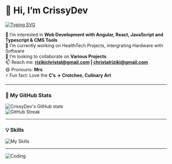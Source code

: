 # 👋 Hi, I’m CrissyDev  

[![Typing SVG](https://readme-typing-svg.herokuapp.com?size=24&color=36BCF7&lines=Web+Developer+using+Angular;Lover+of+CMS+Tools;Always+learning+Angular)](https://git.io/typing-svg)

👀 I’m interested in **Web Development with Angular, React, JavaScript and Typescript & CMS Tools**  
🌱 I’m currently working on HealthTech Projects, intergrating Hardware with Software  
💞️ I’m looking to collaborate on **Various Projects**  
📫 Reach me: **rizikichristal@gmail.com | christalriziki@gmail.com**  
😄 Pronouns: **Mrs**  
⚡ Fun fact: Love the **C’s → Crotchee, Culinary Art**  

---

### 🚀 My GitHub Stats  
![CrissyDev's GitHub stats](https://github-readme-stats.vercel.app/api?username=CrissyDev&show_icons=true&theme=radical)  
![GitHub Streak](https://streak-stats.demolab.com?user=CrissyDev&theme=radical&border_radius=4.5)

---

### 💡 Skills  
![My Skills](https://skillicons.dev/icons?i=angular,html,css,js,ts,git,github,vscode)

---

![Coding](https://media.giphy.com/media/qgQUggAC3Pfv687qPC/giphy.gif)

